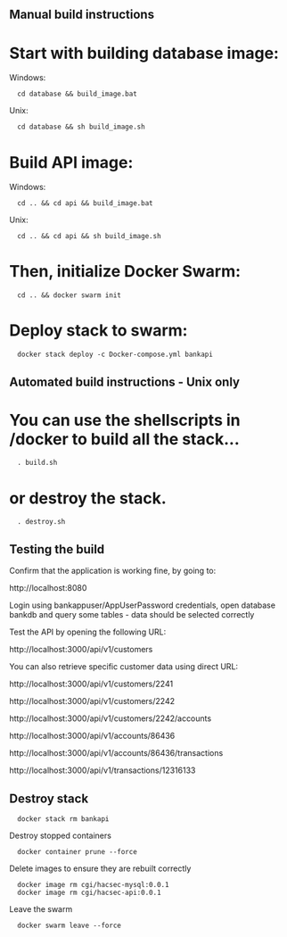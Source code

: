 ## Manual build instructions

# Start with building database image:

Windows:
```console
  cd database && build_image.bat
```
Unix:
```console
  cd database && sh build_image.sh
```


# Build API image:

Windows:
```console
  cd .. && cd api && build_image.bat
```
Unix:
```console
  cd .. && cd api && sh build_image.sh
```


# Then, initialize Docker Swarm:

```console
  cd .. && docker swarm init
```

# Deploy stack to swarm:

```console
  docker stack deploy -c Docker-compose.yml bankapi
```

## Automated build instructions - Unix only

# You can use the shellscripts in /docker to build all the stack...

```console
  . build.sh
```

# or destroy the stack.

```console
  . destroy.sh
```

## Testing the build

Confirm that the application is working fine, by going to:

  http://localhost:8080

Login using bankappuser/AppUserPassword credentials, open database bankdb and query some tables - data should be selected correctly

Test the API by opening the following URL:

  http://localhost:3000/api/v1/customers

You can also retrieve specific customer data using direct URL:

  http://localhost:3000/api/v1/customers/2241

  http://localhost:3000/api/v1/customers/2242  

  http://localhost:3000/api/v1/customers/2242/accounts

  http://localhost:3000/api/v1/accounts/86436

  http://localhost:3000/api/v1/accounts/86436/transactions

  http://localhost:3000/api/v1/transactions/12316133

## Destroy stack

```console
  docker stack rm bankapi
```
Destroy stopped containers
```console
  docker container prune --force
```
Delete images to ensure they are rebuilt correctly
```console
  docker image rm cgi/hacsec-mysql:0.0.1
  docker image rm cgi/hacsec-api:0.0.1
```

Leave the swarm
```console
  docker swarm leave --force
```
